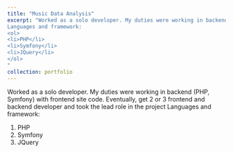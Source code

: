 ```yaml
---
title: "Music Data Analysis"
excerpt: "Worked as a solo developer. My duties were working in backend (PHP, Symfony) with frontend site code. Eventually, get 2 or 3 frontend and backend developer and took the lead role in the project
Languages and framework: 
<ol>
<li>PHP</li>
<li>Symfony</li>
<li>JQuery</li>
</ol>
"
collection: portfolio
---
```


Worked as a solo developer. My duties were working in backend (PHP, Symfony) with frontend site code. Eventually, get 2 or 3 frontend and backend developer and took the lead role in the project
Languages and framework: 
<ol>
<li>PHP</li>
<li>Symfony</li>
<li>JQuery</li>
</ol>
